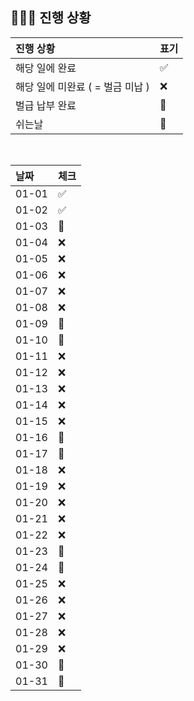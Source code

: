 ## 🧑🏻‍💻 진행 상황

| 진행 상황            | 표기  |
|:-----------------|:----|
| 해당 일에 완료      | ✅   |
| 해당 일에 미완료 ( = 벌금 미납 )    | ❌   |
| 벌급 납부 완료 | 🔺 |
| 쉬는날 | 🥳 |


<br>

| 날짜  | 체크 |
|:------|:----|
| 01-01 | ✅ |
| 01-02 | ✅ |
| 01-03 | 🥳 |
| 01-04 | ❌ |
| 01-05 | ❌ |
| 01-06 | ❌ |
| 01-07 | ❌ |
| 01-08 | ❌ |
| 01-09 | 🥳 |
| 01-10 | 🥳 |
| 01-11 | ❌ |
| 01-12 | ❌ |
| 01-13 | ❌ |
| 01-14 | ❌ |
| 01-15 | ❌ |
| 01-16 | 🥳 |
| 01-17 | 🥳 |
| 01-18 | ❌ |
| 01-19 | ❌ |
| 01-20 | ❌ |
| 01-21 | ❌ |
| 01-22 | ❌ |
| 01-23 | 🥳 |
| 01-24 | 🥳 |
| 01-25 | ❌ |
| 01-26 | ❌ |
| 01-27 | ❌ |
| 01-28 | ❌ |
| 01-29 | ❌ |
| 01-30 | 🥳 |
| 01-31 | 🥳 |
